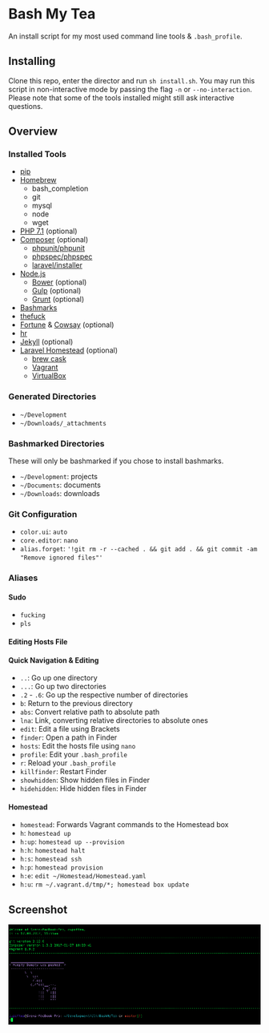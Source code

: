 # Bash My Tea

An install script for my most used command line tools & `.bash_profile`.

## Installing

Clone this repo, enter the director and run `sh install.sh`. You may run this script in non-interactive mode by passing the flag `-n` or `--no-interaction`.
Please note that some of the tools installed might still ask interactive questions.

## Overview

### Installed Tools

 - [pip](https://pip.pypa.io)
 - [Homebrew](https://brew.sh)
   - bash_completion
   - git
   - mysql
   - node
   - wget
 - [PHP 7.1](http://www.php.net) (optional)
 - [Composer](https://getcomposer.org) (optional)
   - [phpunit/phpunit](https://phpunit.de)
   - [phpspec/phpspec](http://www.phpspec.net)
   - [laravel/installer](https://laravel.com)
 - [Node.js](https://nodejs.org)
   - [Bower](https://bower.io) (optional)
   - [Gulp](http://gulpjs.com) (optional)
   - [Grunt](https://gruntjs.com) (optional)
 - [Bashmarks](https://www.huyng.com/projects/bashmarks)
 - [thefuck](https://github.com/nvbn/thefuck)
 - [Fortune](https://www.wikiwand.com/en/Fortune_(Unix)) & [Cowsay](https://github.com/cupOfTea696/cowsay) (optional)
 - [hr](https://github.com/LuRsT/hr)
 - [Jekyll](https://jekyllrb.com) (optional)
 - [Laravel Homestead](https://laravel.com/docs/homestead) (optional)
   - [brew cask](https://github.com/caskroom/homebrew-cask)
   - [Vagrant](https://www.vagrantup.com)
   - [VirtualBox](https://www.virtualbox.org/)

### Generated Directories

 - `~/Development`
 - `~/Downloads/_attachments`

### Bashmarked Directories

These will only be bashmarked if you chose to install bashmarks.

 - `~/Development`: projects
 - `~/Documents`: documents
 - `~/Downloads`: downloads

### Git Configuration

 - `color.ui`: `auto`
 - `core.editor`: `nano`
 - `alias.forget`: `'!git rm -r --cached . && git add . && git commit -am "Remove ignored files"'`

### Aliases

#### Sudo

 - `fucking`
 - `pls`

#### Editing Hosts File

#### Quick Navigation & Editing

 - `..`: Go up one directory
 - `...`: Go up two directories
 - `.2` - `.6`: Go up the respective number of directories
 - `b`: Return to the previous directory
 - `abs`: Convert relative path to absolute path
 - `lna`: Link, converting relative directories to absolute ones
 - `edit`: Edit a file using Brackets
 - `finder`: Open a path in Finder
 - `hosts`: Edit the hosts file using `nano`
 - `profile`: Edit your `.bash_profile`
 - `r`: Reload your `.bash_profile`
 - `killfinder`: Restart Finder
 - `showhidden`: Show hidden files in Finder
 - `hidehidden`: Hide hidden files in Finder

#### Homestead
 - `homestead`: Forwards Vagrant commands to the Homestead box
 - `h`: `homestead up`
 - `h:up`: `homestead up --provision`
 - `h:h`: `homestead halt`
 - `h:s`: `homestead ssh`
 - `h:p`: `homestead provision`
 - `h:e`: `edit ~/Homestead/Homestead.yaml`
 - `h:u`: `rm ~/.vagrant.d/tmp/*; homestead box update`

## Screenshot

![Screenshot](Screenshot.png)
